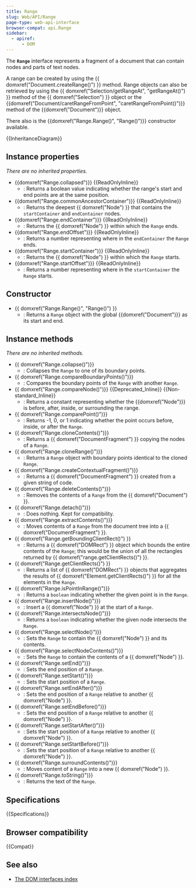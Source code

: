```yaml
---
title: Range
slug: Web/API/Range
page-type: web-api-interface
browser-compat: api.Range
sidebar:
  - apiref:
      - DOM
---
```


The **`Range`** interface represents a fragment of a document that can contain nodes and parts of text nodes.

A range can be created by using the {{ domxref("Document.createRange()") }} method. Range objects can also be retrieved by using the {{ domxref("Selection/getRangeAt", "getRangeAt()") }} method of the {{ domxref("Selection") }} object or the {{domxref("Document/caretRangeFromPoint", "caretRangeFromPoint()")}} method of the {{domxref("Document")}} object.

There also is the {{domxref("Range.Range()", "Range()")}} constructor available.

{{InheritanceDiagram}}

## Instance properties

_There are no inherited properties._

- {{domxref("Range.collapsed")}} {{ReadOnlyInline}}
  - : Returns a boolean value indicating whether the range's start and end points are at the same position.
- {{domxref("Range.commonAncestorContainer")}} {{ReadOnlyInline}}
  - : Returns the deepest {{ domxref("Node") }} that contains the `startContainer` and `endContainer` nodes.
- {{domxref("Range.endContainer")}} {{ReadOnlyInline}}
  - : Returns the {{ domxref("Node") }} within which the `Range` ends.
- {{domxref("Range.endOffset")}} {{ReadOnlyInline}}
  - : Returns a number representing where in the `endContainer` the `Range` ends.
- {{domxref("Range.startContainer")}} {{ReadOnlyInline}}
  - : Returns the {{ domxref("Node") }} within which the `Range` starts.
- {{domxref("Range.startOffset")}} {{ReadOnlyInline}}
  - : Returns a number representing where in the `startContainer` the `Range` starts.

## Constructor

- {{ domxref("Range.Range()", "Range()") }}
  - : Returns a `Range` object with the global {{domxref("Document")}} as its start and end.

## Instance methods

_There are no inherited methods._

- {{ domxref("Range.collapse()")}}
  - : Collapses the `Range` to one of its boundary points.
- {{ domxref("Range.compareBoundaryPoints()")}}
  - : Compares the boundary points of the `Range` with another `Range`.
- {{ domxref("Range.compareNode()")}} {{Deprecated_Inline}} {{Non-standard_Inline}}
  - : Returns a constant representing whether the {{domxref("Node")}} is before, after, inside, or surrounding the range.
- {{ domxref("Range.comparePoint()")}}
  - : Returns -1, 0, or 1 indicating whether the point occurs before, inside, or after the `Range`.
- {{ domxref("Range.cloneContents()")}}
  - : Returns a {{ domxref("DocumentFragment") }} copying the nodes of a `Range`.
- {{ domxref("Range.cloneRange()")}}
  - : Returns a `Range` object with boundary points identical to the cloned `Range`.
- {{ domxref("Range.createContextualFragment()")}}
  - : Returns a {{ domxref("DocumentFragment") }} created from a given string of code.
- {{ domxref("Range.deleteContents()")}}
  - : Removes the contents of a `Range` from the {{ domxref("Document") }}.
- {{ domxref("Range.detach()")}}
  - : Does nothing. Kept for compatibility.
- {{ domxref("Range.extractContents()")}}
  - : Moves contents of a `Range` from the document tree into a {{ domxref("DocumentFragment") }}.
- {{ domxref("Range.getBoundingClientRect()") }}
  - : Returns a {{ domxref("DOMRect") }} object which bounds the entire contents of the `Range`; this would be the union of all the rectangles returned by {{ domxref("range.getClientRects()") }}.
- {{ domxref("Range.getClientRects()") }}
  - : Returns a list of {{ domxref("DOMRect") }} objects that aggregates the results of {{ domxref("Element.getClientRects()") }} for all the elements in the `Range`.
- {{ domxref("Range.isPointInRange()")}}
  - : Returns a `boolean` indicating whether the given point is in the `Range`.
- {{ domxref("Range.insertNode()")}}
  - : Insert a {{ domxref("Node") }} at the start of a `Range`.
- {{ domxref("Range.intersectsNode()")}}
  - : Returns a `boolean` indicating whether the given node intersects the `Range`.
- {{ domxref("Range.selectNode()")}}
  - : Sets the `Range` to contain the {{ domxref("Node") }} and its contents.
- {{ domxref("Range.selectNodeContents()")}}
  - : Sets the `Range` to contain the contents of a {{ domxref("Node") }}.
- {{ domxref("Range.setEnd()")}}
  - : Sets the end position of a `Range`.
- {{ domxref("Range.setStart()")}}
  - : Sets the start position of a `Range`.
- {{ domxref("Range.setEndAfter()")}}
  - : Sets the end position of a `Range` relative to another {{ domxref("Node") }}.
- {{ domxref("Range.setEndBefore()")}}
  - : Sets the end position of a `Range` relative to another {{ domxref("Node") }}.
- {{ domxref("Range.setStartAfter()")}}
  - : Sets the start position of a `Range` relative to another {{ domxref("Node") }}.
- {{ domxref("Range.setStartBefore()")}}
  - : Sets the start position of a `Range` relative to another {{ domxref("Node") }}.
- {{ domxref("Range.surroundContents()")}}
  - : Moves content of a `Range` into a new {{ domxref("Node") }}.
- {{ domxref("Range.toString()")}}
  - : Returns the text of the `Range`.

## Specifications

{{Specifications}}

## Browser compatibility

{{Compat}}

## See also

- [The DOM interfaces index](/en-US/docs/Web/API/Document_Object_Model)
